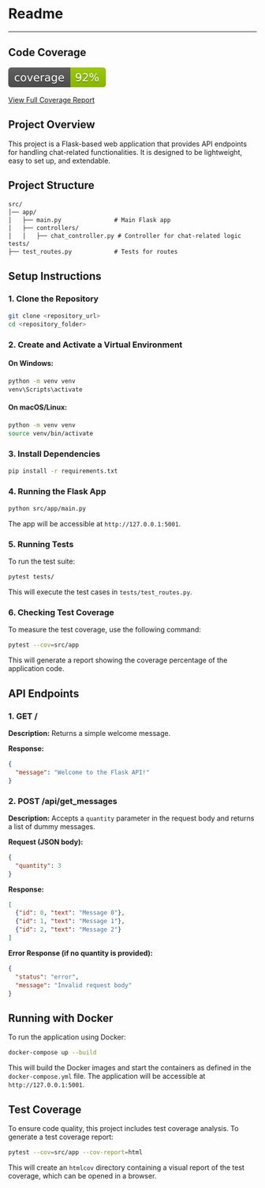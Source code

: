 # Readme

---

## Code Coverage

![Coverage](coverage.svg)

[View Full Coverage Report](https://code7crusaders.github.io/MVP/)

## Project Overview

This project is a Flask-based web application that provides API endpoints for handling chat-related functionalities. It is designed to be lightweight, easy to set up, and extendable.

## Project Structure

```
src/
│── app/
│   ├── main.py               # Main Flask app
│   ├── controllers/
│   │   ├── chat_controller.py # Controller for chat-related logic
tests/
├── test_routes.py            # Tests for routes
```

## Setup Instructions

### 1. Clone the Repository

```bash
git clone <repository_url>
cd <repository_folder>
```

### 2. Create and Activate a Virtual Environment

#### On Windows:
```bash
python -m venv venv
venv\Scripts\activate
```

#### On macOS/Linux:
```bash
python -m venv venv
source venv/bin/activate
```

### 3. Install Dependencies

```bash
pip install -r requirements.txt
```

### 4. Running the Flask App

```bash
python src/app/main.py
```

The app will be accessible at `http://127.0.0.1:5001`.

### 5. Running Tests

To run the test suite:

```bash
pytest tests/
```

This will execute the test cases in `tests/test_routes.py`.

### 6. Checking Test Coverage

To measure the test coverage, use the following command:

```bash
pytest --cov=src/app
```

This will generate a report showing the coverage percentage of the application code.

## API Endpoints

### **1. GET /**

**Description:** Returns a simple welcome message.

**Response:**
```json
{
  "message": "Welcome to the Flask API!"
}
```

### **2. POST /api/get_messages**

**Description:** Accepts a `quantity` parameter in the request body and returns a list of dummy messages.

**Request (JSON body):**
```json
{
  "quantity": 3
}
```

**Response:**
```json
[
  {"id": 0, "text": "Message 0"},
  {"id": 1, "text": "Message 1"},
  {"id": 2, "text": "Message 2"}
]
```

**Error Response (if no quantity is provided):**
```json
{
  "status": "error",
  "message": "Invalid request body"
}
```

## Running with Docker

To run the application using Docker:

```bash
docker-compose up --build
```

This will build the Docker images and start the containers as defined in the `docker-compose.yml` file. The application will be accessible at `http://127.0.0.1:5001`.

## Test Coverage

To ensure code quality, this project includes test coverage analysis. To generate a test coverage report:

```bash
pytest --cov=src/app --cov-report=html
```

This will create an `htmlcov` directory containing a visual report of the test coverage, which can be opened in a browser.

